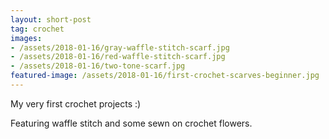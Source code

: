 ```yaml
---
layout: short-post
tag: crochet
images: 
- /assets/2018-01-16/gray-waffle-stitch-scarf.jpg
- /assets/2018-01-16/red-waffle-stitch-scarf.jpg
- /assets/2018-01-16/two-tone-scarf.jpg
featured-image: /assets/2018-01-16/first-crochet-scarves-beginner.jpg
---
```

My very first crochet projects :)

Featuring waffle stitch and some sewn on crochet flowers.
